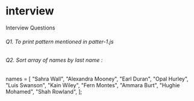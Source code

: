 # interview

Interview Questions

###### Q1. To print pattern mentioned in patter-1.js

###### Q2. Sort array of names by last name :

names = [
"Sahra Wall",
"Alexandra Mooney",
"Earl Duran",
"Opal Hurley",
"Luis Swanson",
"Kain Wiley",
"Fern Montes",
"Ammara Burt",
"Hughie Mohamed",
"Shah Rowland",
];
